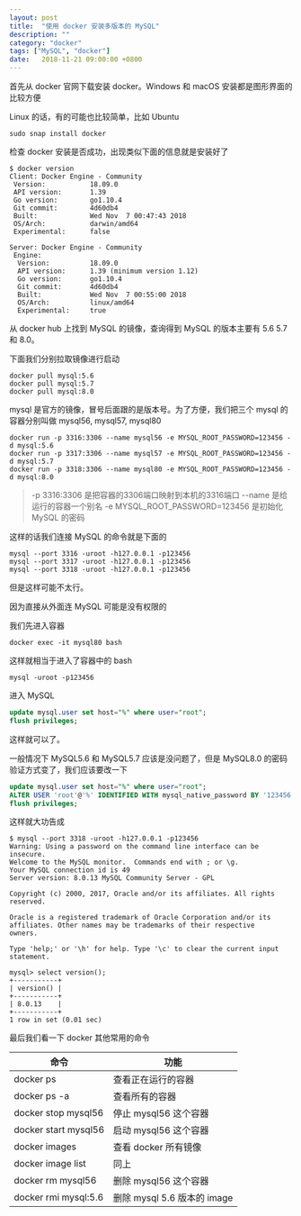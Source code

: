 ```yaml
---
layout: post
title:  "使用 docker 安装多版本的 MySQL"
description: ""
category: "docker"
tags: ["MySQL", "docker"]
date:   2018-11-21 09:00:00 +0800
---
```


首先从 docker 官网下载安装 docker。Windows 和 macOS 安装都是图形界面的比较方便

Linux 的话，有的可能也比较简单，比如 Ubuntu

```
sudo snap install docker
```

检查 docker 安装是否成功，出现类似下面的信息就是安装好了

```shell
$ docker version
Client: Docker Engine - Community
 Version:           18.09.0
 API version:       1.39
 Go version:        go1.10.4
 Git commit:        4d60db4
 Built:             Wed Nov  7 00:47:43 2018
 OS/Arch:           darwin/amd64
 Experimental:      false

Server: Docker Engine - Community
 Engine:
  Version:          18.09.0
  API version:      1.39 (minimum version 1.12)
  Go version:       go1.10.4
  Git commit:       4d60db4
  Built:            Wed Nov  7 00:55:00 2018
  OS/Arch:          linux/amd64
  Experimental:     true

```

从 docker hub 上找到 MySQL 的镜像，查询得到 MySQL 的版本主要有 5.6 5.7 和 8.0。

下面我们分别拉取镜像进行启动

```shell
docker pull mysql:5.6
docker pull mysql:5.7
docker pull mysql:8.0
```

mysql 是官方的镜像，冒号后面跟的是版本号。为了方便，我们把三个 mysql 的容器分别叫做 mysql56, mysql57, mysql80

```shell
docker run -p 3316:3306 --name mysql56 -e MYSQL_ROOT_PASSWORD=123456 -d mysql:5.6
docker run -p 3317:3306 --name mysql57 -e MYSQL_ROOT_PASSWORD=123456 -d mysql:5.7
docker run -p 3318:3306 --name mysql80 -e MYSQL_ROOT_PASSWORD=123456 -d mysql:8.0
```

> -p 3316:3306 是把容器的3306端口映射到本机的3316端口
> --name 是给运行的容器一个别名
> -e MYSQL_ROOT_PASSWORD=123456 是初始化 MySQL 的密码


这样的话我们连接 MySQL 的命令就是下面的


```shell
mysql --port 3316 -uroot -h127.0.0.1 -p123456
mysql --port 3317 -uroot -h127.0.0.1 -p123456
mysql --port 3318 -uroot -h127.0.0.1 -p123456
```

但是这样可能不太行。

因为直接从外面连 MySQL 可能是没有权限的

我们先进入容器

```shell
docker exec -it mysql80 bash
```

这样就相当于进入了容器中的 bash

```shell
mysql -uroot -p123456
```

进入 MySQL

```sql
update mysql.user set host="%" where user="root";
flush privileges;
```

这样就可以了。

一般情况下 MySQL5.6 和 MySQL5.7 应该是没问题了，但是 MySQL8.0 的密码验证方式变了，我们应该要改一下

```sql
update mysql.user set host="%" where user="root";
ALTER USER 'root'@'%' IDENTIFIED WITH mysql_native_password BY '123456';
flush privileges;
```

这样就大功告成

```shell
$ mysql --port 3318 -uroot -h127.0.0.1 -p123456
Warning: Using a password on the command line interface can be insecure.
Welcome to the MySQL monitor.  Commands end with ; or \g.
Your MySQL connection id is 49
Server version: 8.0.13 MySQL Community Server - GPL

Copyright (c) 2000, 2017, Oracle and/or its affiliates. All rights reserved.

Oracle is a registered trademark of Oracle Corporation and/or its
affiliates. Other names may be trademarks of their respective
owners.

Type 'help;' or '\h' for help. Type '\c' to clear the current input statement.

mysql> select version();
+-----------+
| version() |
+-----------+
| 8.0.13    |
+-----------+
1 row in set (0.01 sec)
```

最后我们看一下 docker 其他常用的命令

| 命令 | 功能 |
| -- | -- |
| docker ps  | 查看正在运行的容器 |
| docker ps -a | 查看所有的容器 |
| docker stop mysql56 | 停止 mysql56 这个容器 |
| docker start mysql56 | 启动 mysql56 这个容器 |
| docker images | 查看 docker 所有镜像 |
| docker image list | 同上 |
| docker rm mysql56 | 删除 mysql56 这个容器 |
| docker rmi mysql:5.6 | 删除 mysql 5.6 版本的 image | 


